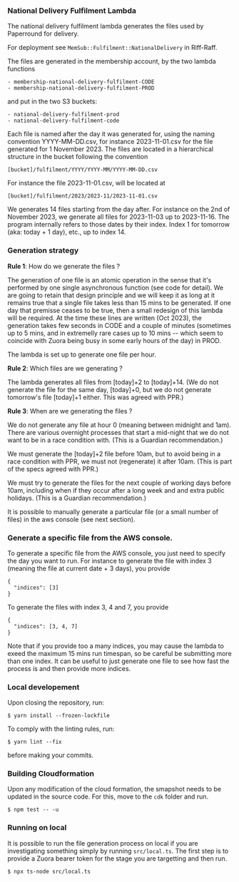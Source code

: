 
### National Delivery Fulfilment Lambda

The national delivery fulfilment lambda generates the files used by Paperround for delivery.

For deployment see `MemSub::Fulfilment::NationalDelivery` in Riff-Raff.

The files are generated in the membership account, by the two lambda functions

```
- membership-national-delivery-fulfilment-CODE
- membership-national-delivery-fulfilment-PROD
```


and put in the two S3 buckets:

```
- national-delivery-fulfilment-prod
- national-delivery-fulfilment-code
```

Each file is named after the day it was generated for, using the naming convention YYYY-MM-DD.csv, for instance 2023-11-01.csv for the file generated for 1 November 2023. The files are located in a hierarchical structure in the bucket following the convention

```
[bucket]/fulfilment/YYYY/YYYY-MM/YYYY-MM-DD.csv
```

For instance the file 2023-11-01.csv, will be located at

```
[bucket]/fulfilment/2023/2023-11/2023-11-01.csv
```

We generates 14 files starting from the day after. For instance on the 2nd of November 2023, we generate all files for 2023-11-03 up to 2023-11-16. The program internally refers to those dates by their index. Index 1 for tomorrow (aka: today + 1 day), etc., up to index 14.

### Generation strategy

**Rule 1**: How do we generate the files ? 

The generation of one file is an atomic operation in the sense that it's performed by one single asynchronous function (see code for detail). We are going to retain that design principle and we will keep it as long at it remains true that a single file takes less than 15 mins to be generated. If one day that premisse ceases to be true, then a small redesign of this lambda will be required. At the time these lines are written (Oct 2023), the generation takes few seconds in CODE and a couple of minutes (sometimes up to 5 mins, and in extremelly rare cases up to 10 mins -- which seem to coincide with Zuora being busy in some early hours of the day) in PROD.

The lambda is set up to generate one file per hour.

**Rule 2**: Which files are we generating ?

The lambda generates all files from [today]+2 to [today]+14. (We do not generate the file for the same day, [today]+0, but we do not generate tomorrow's file [today]+1 either. This was agreed with PPR.)

**Rule 3**: When are we generating the files ?

We do not generate any file at hour 0 (meaning between midnight and 1am). There are various overnight processes that start a mid-night that we do not want to be in a race condition with. (This is a Guardian recommendation.)

We must generate the [today]+2 file before 10am, but to avoid being in a race condition with PPR, we must not (regenerate) it after 10am. (This is part of the specs agreed with PPR.)

We must try to generate the files for the next couple of working days before 10am, including when if they occur after a long week and and extra public holidays. (This is a Guardian recommendation.)

It is possible to manually generate a particular file (or a small number of files) in the aws console (see next section).

### Generate a specific file from the AWS console.

To generate a specific file from the AWS console, you just need to specify the day you want to run. For instance to generate the file with index 3 (meaning the file at current date + 3 days), you provide 

```
{
  "indices": [3]
}
```

To generate the files with index 3, 4 and 7, you provide 

```
{
  "indices": [3, 4, 7]
}
```

Note that if you provide too a many indices, you may cause the lambda to exeed the maximum 15 mins run timespan, so be careful be submitting more than one index. It can be useful to just generate one file to see how fast the process is and then provide more indices. 

### Local developement

Upon closing the repository, run:

```
$ yarn install --frozen-lockfile
```

To comply with the linting rules, run:

```
$ yarn lint --fix
```

before making your commits.

### Building Cloudformation

Upon any modification of the cloud formation, the smapshot needs to be updated in the source code. For this, move to the `cdk` folder and run.

```
$ npm test -- -u
```
  
### Running on local

It is possible to run the file generation process on local if you are investigating something simply by running `src/local.ts`. The first step is to provide a Zuora bearer token for the stage you are targetting and then run.

```
$ npx ts-node src/local.ts
```
